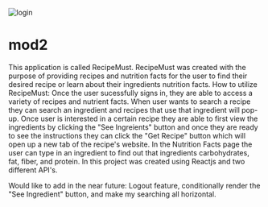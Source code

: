 ![login](https://user-images.githubusercontent.com/80718484/120909780-73967400-c62d-11eb-8fdc-0cdba7c5046f.PNG)
# mod2
This application is called RecipeMust. 
RecipeMust was created with the purpose of providing recipes and nutrition facts for the user to find their desired recipe or learn about their ingredients nutrition facts.
How to utilize RecipeMust: Once the user sucessfully signs in, they are able to access a variety of recipes and nutrient facts. When user wants to search a recipe they can search an ingredient and recipes that use that ingredient will pop-up. Once user is interested in a certain recipe they are able to first view the ingredients by clicking the "See Ingreients" button and once they are ready to see the instructions they can click the "Get Recipe" button which will open up a new tab of the recipe's website. In the Nutrition Facts page the user can type in an ingredient to find out that ingredients carbohydrates, fat, fiber, and protein.
In this project was created using Reactjs and two different API's.


Would like to add in the near future: Logout feature, conditionally render the "See Ingredient" button, and make my searching all horizontal.
